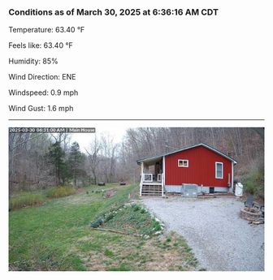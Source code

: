 ### Conditions as of March 30, 2025 at 6:36:16 AM CDT 

Temperature: 63.40 &deg;F

Feels like: 63.40 &deg;F

Humidity: 85%

Wind Direction: ENE

Windspeed: 0.9 mph

Wind Gust: 1.6 mph

---

<img src="./images/latest.jpeg"/>

